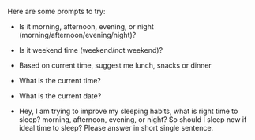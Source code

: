 Here are some prompts to try:

* Is it morning, afternoon, evening, or night (morning/afternoon/evening/night)?

* Is it weekend time (weekend/not weekend)?

* Based on current time, suggest me lunch, snacks or dinner

* What is the current time?

* What is the current date?

* Hey, I am trying to improve my sleeping habits, what is right time to sleep? morning, afternoon, evening, or night? So should I sleep now if ideal time to sleep? Please answer in short single sentence.
